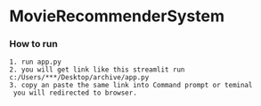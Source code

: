 # MovieRecommenderSystem
### How to run 
    1. run app.py
    2. you will get link like this streamlit run c:/Users/***/Desktop/archive/app.py 
    3. copy an paste the same link into Command prompt or teminal 
     you will redirected to browser.
